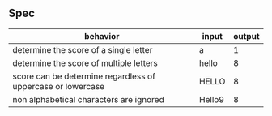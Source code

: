 

## Spec

| behavior | input | output |
|---------|--------|--------|
| determine the score of a single letter | a | 1 |
| determine the score of multiple letters | hello | 8 |
| score can be determine regardless of uppercase or lowercase | HELLO | 8 |
| non alphabetical characters are ignored | Hello9 | 8 |
